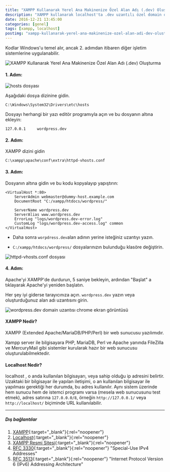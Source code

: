 ```yaml
---
title: "XAMPP Kullanarak Yerel Ana Makinenize Özel Alan Adı (.dev) Oluşturma"
description: "XAMPP kullanarak localhost'ta .dev uzantılı özel domain oluşturma. Kodlar Windows'u temel alır, ancak 2. adımdan itibaren diğer işletim sistemlerine uygulanabilir."
date: 2016-12-21 13:45:00
categories: [genel]
tags: [xampp, localhost]
postimg: "xampp-kullanarak-yerel-ana-makinenize-ozel-alan-adi-dev-olusturma.png"
---
```


Kodlar Windows'u temel alır, ancak 2. adımdan itibaren diğer işletim sistemlerine uygulanabilir.

![XAMPP Kullanarak Yerel Ana Makinenize Özel Alan Adı (.dev) Oluşturma](https://ahmetcadirci.com.tr/images/xampp-kullanarak-yerel-ana-makinenize-ozel-alan-adi-dev-olusturma.png "XAMPP Kullanarak Yerel Ana Makinenize Özel Alan Adı (.dev) Oluşturma")

#### 1. Adım:

![hosts dosyası](https://ahmetcadirci.com.tr/images/galeri/hosts-dosyasi.png "hosts dosyası")

Aşağıdaki dosya dizinine gidin.

```
C:\Windows\System32\Drivers\etc\hosts
```

Dosyayı herhangi bir yazı editör programıyla açın ve bu dosyanın altına ekleyin:

```
127.0.0.1     wordpress.dev
```

#### 2. Adım:

XAMPP dizini gidin

```
C:\xampp\apache\conf\extra\httpd-vhosts.conf
```

#### 3. Adım:

Dosyanın altına gidin ve bu kodu kopyalayıp yapıştırın:

```
<VirtualHost *:80>
    ServerAdmin webmaster@dummy-host.example.com
    DocumentRoot "C:/xampp/htdocs/wordpress/"
    
    ServerName wordpress.dev
    ServerAlias www.wordpress.dev
    ErrorLog "logs/wordpress.dev-error.log"
    CustomLog "logs/wordpress.dev-access.log" common
</VirtualHost>
```
* Daha sonra `worpdress.dev`alan adının yerine isteğiniz uzantıyı yazın.

* `C:/xampp/htdocs/wordpress/` dosyalarınızın bulunduğu klasöre değiştirin.

![httpd-vhosts.conf dosyası](https://ahmetcadirci.com.tr/images/galeri/httpd-vhosts-conf-dosyasi.png "httpd-vhosts.conf dosyası")

#### 4. Adım:

Apache'yi XAMPP'de durdurun, 5 saniye bekleyin, ardından "Başlat" a tıklayarak Apache'yi yeniden başlatın.

Her şey iyi giderse tarayıcınıza açın. `wordpress.dev` yazın veya oluşturduğunuz alan adı uzantısını girin.

![wordpress.dev domain uzantısı chrome ekran görüntüsü](https://ahmetcadirci.com.tr/images/xampp-kullanarak-yerel-ana-makinenize-ozel-alan-adi-dev-olusturma.png "wordpress.dev domain uzantısı chrome ekran görüntüsü")

#### XAMPP Nedir?

XAMPP (Extended Apache/MariaDB/PHP/Perl) bir web sunucusu yazılımıdır.

Xampp server ile bilgisayara PHP, MariaDB, Perl ve Apache yanında FileZilla ve MercuryMail gibi sistemler kurularak hazır bir web sunucusu oluşturulabilmektedir.

#### Localhost Nedir?

localhost , o anda kullanılan bilgisayarı, veya sahip olduğu ip adresini belirtir. Uzaktaki bir bilgisayar ile yapılan iletişimi, o an kullanılan bilgisayar ile yapılması gerektiği her durumda, bu adres kullanılır. Aynı sistem üzerinde hem sunucu hem de istemci programı varsa (mesela web sunucusunu test etmek), adres satırına `127.0.0.0/8`, örneğin `http://127.0.0.1/` veya `http://localhost/` biçiminde URL kullanılabilir.

* * * 

##### Dış bağlantılar

1. [XAMPP](https://tr.wikipedia.org/wiki/XAMPP){:target="_blank"}{:rel="noopener"}
2. [Localhost](https://tr.wikipedia.org/wiki/Localhost){:target="_blank"}{:rel="noopener"}
3. [XAMPP Resmi Sitesi](https://www.apachefriends.org/tr/download.html){:target="_blank"}{:rel="noopener"}
4. [RFC 3330](https://tools.ietf.org/html/rfc3330){:target="_blank"}{:rel="noopener"} "Special-Use IPv4 Addresses"
5. [RFC 3513](https://tools.ietf.org/html/rfc3513){:target="_blank"}{:rel="noopener"} "Internet Protocol Version 6 (IPv6) Addressing Architecture"
